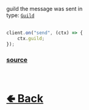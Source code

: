 guild the message was sent in<br>
type: [`Guild`](https://github.com/paigeroid/noscord.js/wiki/Types.Guild)<br><br>
```js
client.on("send", (ctx) => {
    ctx.guild;
});
```

### [source](https://github.com/paigeroid/noscord.js/blob/main/src/Services/TypeService/types/Message/custard/apply.js)


<br> <h1> [🢀 Back](https://github.com/paigeroid/noscord.js/wiki/Types.Message) </h1>